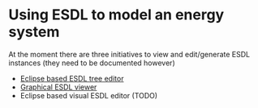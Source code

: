 # Using ESDL to model an energy system

At the moment there are three initiatives to view and edit/generate ESDL instances \(they need to be documented however\)

* [Eclipse based ESDL tree editor](esdl-tree-editor.md)
* [Graphical ESDL viewer](esdl-graphical-editor.md)
* Eclipse based visual ESDL editor \(TODO\)

